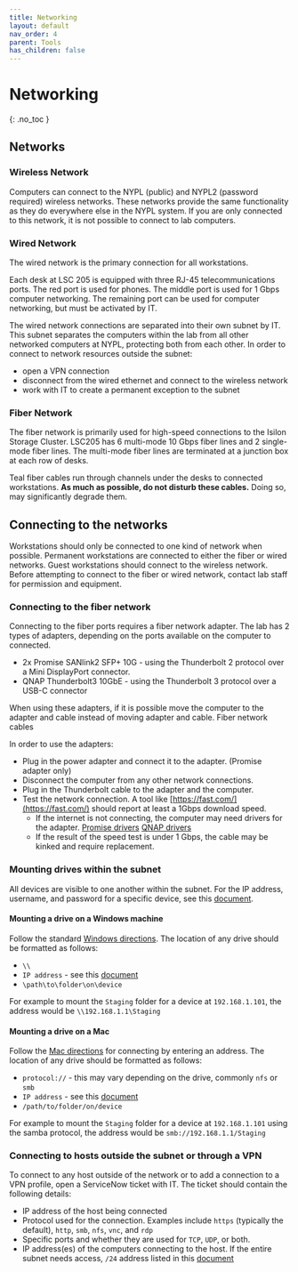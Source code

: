 ```yaml
---
title: Networking
layout: default
nav_order: 4
parent: Tools
has_children: false
---
```


# Networking
{: .no_toc }


## Networks
### Wireless Network
Computers can connect to the NYPL (public) and NYPL2 (password required) wireless networks. These networks provide the same functionality as they do everywhere else in the NYPL system. If you are only connected to this network, it is not possible to connect to lab computers.

### Wired Network
The wired network is the primary connection for all workstations.

Each desk at LSC 205 is equipped with three RJ-45 telecommunications ports. The red port is used for phones. The middle port is used for 1 Gbps computer networking. The remaining port can be used for computer networking, but must be activated by IT.

The wired network connections are separated into their own subnet by IT. This subnet separates the computers within the lab from all other networked computers at NYPL, protecting both from each other. In order to connect to network resources outside the subnet:
* open a VPN connection
* disconnect from the wired ethernet and connect to the wireless network
* work with IT to create a permanent exception to the subnet

### Fiber Network
The fiber network is primarily used for high-speed connections to the Isilon Storage Cluster. LSC205 has 6 multi-mode 10 Gbps fiber lines and 2 single-mode fiber lines. The multi-mode fiber lines are terminated at a junction box at each row of desks.

Teal fiber cables run through channels under the desks to connected workstations. **As much as possible, do not disturb these cables.** Doing so, may significantly degrade them.

## Connecting to the networks
Workstations should only be connected to one kind of network when possible. Permanent workstations are connected to either the fiber or wired networks. Guest workstations should connect to the wireless network. Before attempting to connect to the fiber or wired network, contact lab staff for permission and equipment.

### Connecting to the fiber network
Connecting to the fiber ports requires a fiber network adapter. The lab has 2 types of adapters, depending on the ports available on the computer to connected.

* 2x Promise SANlink2 SFP+ 10G - using the Thunderbolt 2 protocol over a Mini DisplayPort connector.
* QNAP Thunderbolt3 10GbE - using the Thunderbolt 3 protocol over a USB-C connector

When using these adapters, if it is possible move the computer to the adapter and cable instead of moving adapter and cable. Fiber network cables 

In order to use the adapters:
* Plug in the power adapter and connect it to the adapter. (Promise adapter only)
* Disconnect the computer from any other network connections.
* Plug in the Thunderbolt cable to the adapter and the computer.
* Test the network connection. A tool like [https://fast.com/](https://fast.com/) should report at least a 1Gbps download speed.
	* If the internet is not connecting, the computer may need drivers for the adapter. [Promise drivers](https://www.promise.com/Support/DownloadCenter/sanlink/SANLink2/10G-SFP) [QNAP drivers](https://www.marvell.com/support/downloads.html)
	* If the result of the speed test is under 1 Gbps, the cable may be kinked and require replacement.

### Mounting drives within the subnet
All devices are visible to one another within the subnet. For the IP address, username, and password for a specific device, see this [document](http://secret.example.com).

#### Mounting a drive on a Windows machine
Follow the standard [Windows directions](https://support.microsoft.com/en-us/help/4026635/windows-10-map-a-network-drive). The location of any drive should be formatted as follows:
* `\\`
* `IP address` - see this [document](http://secret.example.com)
* `\path\to\folder\on\device`

For example to mount the `Staging` folder for a device at `192.168.1.101`, the address would be `\\192.168.1.1\Staging`

#### Mounting a drive on a Mac
Follow the [Mac directions](https://support.apple.com/guide/mac-help/connect-mac-shared-computers-servers-mchlp1140/mac) for connecting by entering an address. The location of any drive should be formatted as follows:
* `protocol://` - this may vary depending on the drive, commonly `nfs` or `smb`
* `IP address` - see this [document](http://secret.example.com)
* `/path/to/folder/on/device`

For example to mount the `Staging` folder for a device at `192.168.1.101` using the samba protocol, the address would be `smb://192.168.1.1/Staging`

### Connecting to hosts outside the subnet or through a VPN
To connect to any host outside of the network or to add a connection to a VPN profile, open a ServiceNow ticket with IT. The ticket should contain the following details:
* IP address of the host being connected
* Protocol used for the connection. Examples include `https` (typically the default), `http`,  `smb`, `nfs`, `vnc`, and `rdp`
* Specific ports and whether they are used for `TCP`, `UDP`, or both.
* IP address(es) of the computers connecting to the host. If the entire subnet needs access, `/24` address listed in this [document](http://secret.example.com)